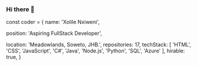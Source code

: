 ### Hi there 👋

const coder = {
  name: 'Xolile Nxiweni',
  
  position: 'Aspiring FullStack Developer',
  
  location: 'Meadowlands, Soweto, JHB.',
  repositories: 17,
  techStack: [
    'HTML', 'CSS', 'JavaScript', 'C#', 'Java', 'Node.js', 'Python', 'SQL', 'Azure'
  ],
  hirable: true,
}
